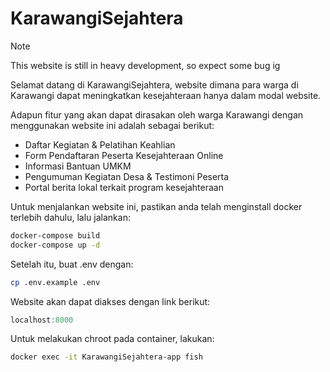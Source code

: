 # KarawangiSejahtera

> [!Note]
> This website is still in heavy development, so expect some bug ig

Selamat datang di KarawangiSejahtera, website dimana para warga di Karawangi dapat meningkatkan kesejahteraan hanya dalam modal website.

Adapun fitur yang akan dapat dirasakan oleh warga Karawangi dengan menggunakan website ini adalah sebagai berikut:

- Daftar Kegiatan & Pelatihan Keahlian
- Form Pendaftaran Peserta Kesejahteraan Online
- Informasi Bantuan UMKM
- Pengumuman Kegiatan Desa & Testimoni Peserta
- Portal berita lokal terkait program kesejahteraan

Untuk menjalankan website ini, pastikan anda telah menginstall docker terlebih dahulu, lalu jalankan:

```sh
docker-compose build
docker-compose up -d
```

Setelah itu, buat .env dengan:

```sh
cp .env.example .env
```

Website akan dapat diakses dengan link berikut:

```go
localhost:8000

```

Untuk melakukan chroot pada container, lakukan:

```sh
docker exec -it KarawangiSejahtera-app fish
```
